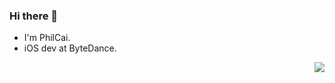 ### Hi there 👋


- I'm PhilCai.
- iOS dev at ByteDance.



<img src="https://github-readme-stats.vercel.app/api?username=philcai1993" align="right"/>
